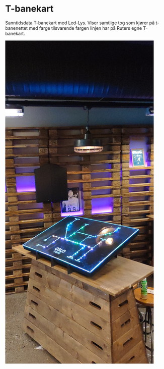 # T-banekart
Sanntidsdata T-banekart med Led-Lys. Viser samtlige tog som kjører på t-banenettet med farge tilsvarende fargen linjen har på Ruters egne T-banekart.

![Bilde av skjermen](https://github.com/sigvehag/tbanekart/blob/master/images/51940880_2214900681901565_3380775295068930048_n.jpg)
